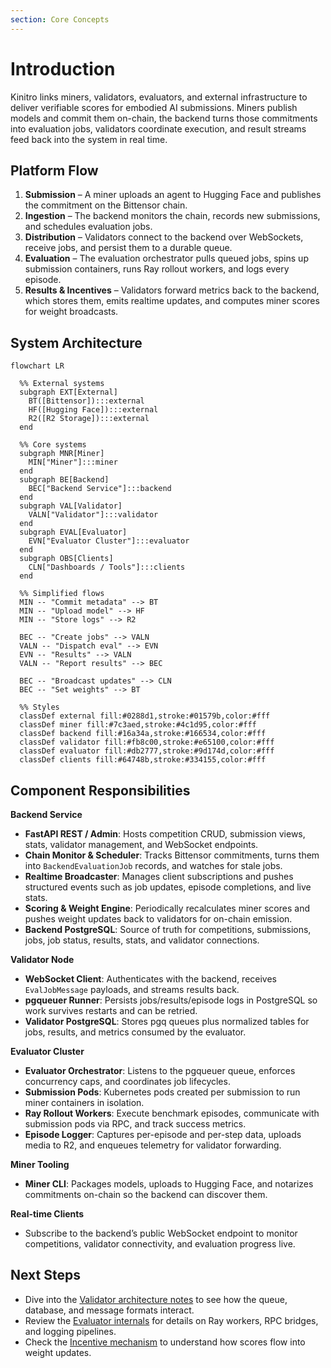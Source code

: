 ```yaml
---
section: Core Concepts
---
```


# Introduction

Kinitro links miners, validators, evaluators, and external infrastructure to deliver verifiable scores for embodied AI submissions. Miners publish models and commit them on-chain, the backend turns those commitments into evaluation jobs, validators coordinate execution, and result streams feed back into the system in real time.

## Platform Flow
1. **Submission** – A miner uploads an agent to Hugging Face and publishes the commitment on the Bittensor chain.
2. **Ingestion** – The backend monitors the chain, records new submissions, and schedules evaluation jobs.
3. **Distribution** – Validators connect to the backend over WebSockets, receive jobs, and persist them to a durable queue.
4. **Evaluation** – The evaluation orchestrator pulls queued jobs, spins up submission containers, runs Ray rollout workers, and logs every episode.
5. **Results & Incentives** – Validators forward metrics back to the backend, which stores them, emits realtime updates, and computes miner scores for weight broadcasts.

## System Architecture

```mermaid
flowchart LR

  %% External systems
  subgraph EXT[External]
    BT([Bittensor]):::external
    HF([Hugging Face]):::external
    R2([R2 Storage]):::external
  end

  %% Core systems
  subgraph MNR[Miner]
    MIN["Miner"]:::miner
  end
  subgraph BE[Backend]
    BEC["Backend Service"]:::backend
  end
  subgraph VAL[Validator]
    VALN["Validator"]:::validator
  end
  subgraph EVAL[Evaluator]
    EVN["Evaluator Cluster"]:::evaluator
  end
  subgraph OBS[Clients]
    CLN["Dashboards / Tools"]:::clients
  end

  %% Simplified flows
  MIN -- "Commit metadata" --> BT
  MIN -- "Upload model" --> HF
  MIN -- "Store logs" --> R2

  BEC -- "Create jobs" --> VALN
  VALN -- "Dispatch eval" --> EVN
  EVN -- "Results" --> VALN
  VALN -- "Report results" --> BEC

  BEC -- "Broadcast updates" --> CLN
  BEC -- "Set weights" --> BT

  %% Styles
  classDef external fill:#0288d1,stroke:#01579b,color:#fff
  classDef miner fill:#7c3aed,stroke:#4c1d95,color:#fff
  classDef backend fill:#16a34a,stroke:#166534,color:#fff
  classDef validator fill:#fb8c00,stroke:#e65100,color:#fff
  classDef evaluator fill:#db2777,stroke:#9d174d,color:#fff
  classDef clients fill:#64748b,stroke:#334155,color:#fff
```

## Component Responsibilities

**Backend Service**
- **FastAPI REST / Admin**: Hosts competition CRUD, submission views, stats, validator management, and WebSocket endpoints.
- **Chain Monitor & Scheduler**: Tracks Bittensor commitments, turns them into `BackendEvaluationJob` records, and watches for stale jobs.
- **Realtime Broadcaster**: Manages client subscriptions and pushes structured events such as job updates, episode completions, and live stats.
- **Scoring & Weight Engine**: Periodically recalculates miner scores and pushes weight updates back to validators for on-chain emission.
- **Backend PostgreSQL**: Source of truth for competitions, submissions, jobs, job status, results, stats, and validator connections.

**Validator Node**
- **WebSocket Client**: Authenticates with the backend, receives `EvalJobMessage` payloads, and streams results back.
- **pgqueuer Runner**: Persists jobs/results/episode logs in PostgreSQL so work survives restarts and can be retried.
- **Validator PostgreSQL**: Stores pgq queues plus normalized tables for jobs, results, and metrics consumed by the evaluator.

**Evaluator Cluster**
- **Evaluator Orchestrator**: Listens to the pgqueuer queue, enforces concurrency caps, and coordinates job lifecycles.
- **Submission Pods**: Kubernetes pods created per submission to run miner containers in isolation.
- **Ray Rollout Workers**: Execute benchmark episodes, communicate with submission pods via RPC, and track success metrics.
- **Episode Logger**: Captures per-episode and per-step data, uploads media to R2, and enqueues telemetry for validator forwarding.

**Miner Tooling**
- **Miner CLI**: Packages models, uploads to Hugging Face, and notarizes commitments on-chain so the backend can discover them.

**Real-time Clients**
- Subscribe to the backend’s public WebSocket endpoint to monitor competitions, validator connectivity, and evaluation progress live.

## Next Steps
- Dive into the [Validator architecture notes](orchestrator.md) to see how the queue, database, and message formats interact.
- Review the [Evaluator internals](evaluator.md) for details on Ray workers, RPC bridges, and logging pipelines.
- Check the [Incentive mechanism](incentive.md) to understand how scores flow into weight updates.

